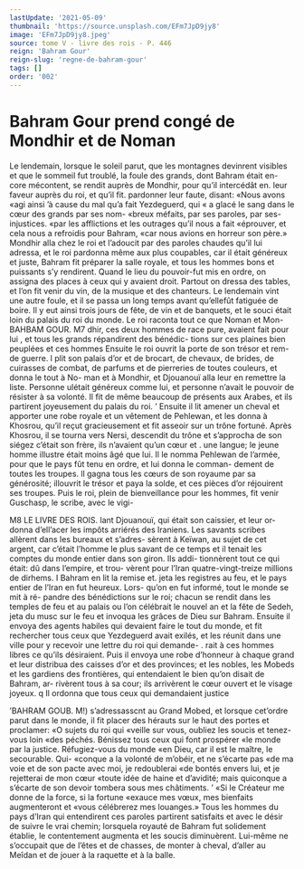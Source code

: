 ```yaml
---
lastUpdate: '2021-05-09'
thumbnail: 'https://source.unsplash.com/EFm7JpD9jy8'
image: 'EFm7JpD9jy8.jpeg'
source: tome V - livre des rois - P. 446
reign: 'Bahram Gour'
reign-slug: 'regne-de-bahram-gour'
tags: []
order: '002'
---
```


# Bahram Gour prend congé de Mondhir et de Noman

Le lendemain, lorsque le soleil parut, que les montagnes devinrent visibles et que le sommeil fut troublé, la foule des grands, dont Bahram était en-
core mécontent, se rendit auprès de Mondhir, pour qu’il intercédât en. leur faveur auprès du roi, et
qu’il fit. pardonner leur faute, disant: «Nous avons «agi ainsi ’à cause du mal qu’a fait Yezdeguerd, qui
« a glacé le sang dans le cœur des grands par ses nom- «breux méfaits, par ses paroles, par ses-injustices. «par les afflictions et les outrages qu’il nous a fait «éprouver, et cela nous a refroidis pour Bahram, «car nous avions en horreur son père.» Mondhir alla chez le roi et l’adoucit par des paroles chaudes qu’il lui adressa, et le roi pardonna même aux plus coupables, car il était généreux et juste,
Bahram fit préparer la salle royale, et tous les hommes bons et puissants s’y rendirent. Quand le lieu du pouvoir-fut mis en ordre, on assigna des places à ceux qui y avaient droit. Partout on dressa des tables, et l’on fit venir du vin, de la musique et des chanteurs. Le lendemain vint une autre foule, et il se passa un long temps avant qu’ellefût fatiguée
de boire. Il y eut ainsi trois jours de fête, de vin et de banquets, et le souci était loin du palais du roi
du monde. Le roi raconta tout ce que Noman et Mon-
BAHBAM GOUR. M7 dhir, ces deux hommes de race pure, avaient fait
pour lui , et tous les grands répandirent des bénédic- tions sur ces plaines bien peuplées et ces hommes
Ensuite le roi ouvrit la porte de son trésor et rem- de guerre. l
plit son palais d’or et de brocart, de chevaux, de brides, de cuirasses de combat, de parfums et de pierreries de toutes couleurs, et donna le tout à No- man et à Mondhir, et Djouanouï alla leur en remettre
la liste. Personne ulétait généreux comme lui, et personne n’avait le pouvoir de résister à sa volonté.
Il fit de même beaucoup de présents aux Arabes, et ils partirent joyeusement du palais du roi. ’
Ensuite il lit amener un cheval et apporter une robe royale et un vêtement de Pehlewan, et les donna à Khosrou, qu’il reçut gracieusement et fit asseoir
sur un trône fortuné. Après Khosrou, il se tourna
vers Nersi, descendit du trône et s’approcha de son
siégez c’était son frère, ils n’avaient qu’un cœur et
. une langue; le jeune homme illustre était moins âgé
que lui. Il le nomma Pehlewan de l’armée, pour que
le pays fût tenu en ordre, et lui donna le comman- dement de toutes les troupes. ll gagna tous les cœurs de son royaume par sa générosité; illouvrit le trésor
et paya la solde, et ces pièces d’or réjouirent ses troupes.
Puis le roi, plein de bienveillance pour les hommes, fit venir Guschasp, le scribe, avec le vigi-

M8 LE LIVRE DES ROIS.
lant Djouanouï, qui était son caissier, et leur or- donna d’ell’acer les impôts arriérés des lraniens. Les
savants scribes allèrent dans les bureaux et s’adres-
sèrent à Keïwan, au sujet de cet argent, car c’était
l’homme le plus savant de ce temps et il tenait les
comptes du monde entier dans son giron. Ils addi- tionnèrent tout ce qui était: dû dans l’empire, et trou-
vèrent pour l’Iran quatre-vingt-treize millions de
dirhems. I
Bahram en lit la remise et. jeta les registres au
feu, et le pays entier de l’lran en fut heureux. Lors- qu’on en fut informé, tout le monde se mit à ré- pandre des bénédictions sur le roi; chacun se rendit dans les temples de feu et au palais ou l’on célébrait
le nouvel an et la fête de Sedeh, jeta du musc sur le feu et invoqua les grâces de Dieu sur Bahram.
Ensuite il envoya des agents habiles qui devaient faire le tout du monde, et fit rechercher tous ceux que Yezdeguerd avait exilés, et les réunit dans une
ville pour y recevoir une lettre du roi qui demande- . rait à ces hommes libres ce qu’ils désiraient.
Puis il envoya une robe d’honneur à chaque grand
et leur distribua des caisses d’or et des provinces; et les nobles, les Mobeds et les gardiens des frontières, qui entendaient le bien qu’on disait de Bahram, ar- rivèrent tous à sa cour; ils arrivèrent le cœur ouvert
et le visage joyeux. q
Il ordonna que tous ceux qui demandaient justice

’BAHRAM GOUB. M!) s’adressasscnt au Grand Mobed, et lorsque cet’ordre
parut dans le monde, il fit placer des hérauts sur le haut des portes et proclamer: «O sujets du roi qui «veille sur vous, oubliez les soucis et tenez-vous loin «des péchés. Bénissez tous ceux qui font prospérer
«le monde par la justice. Réfugiez-vous du monde
«en Dieu, car il est le maître, le secourable. Qui- «conque a la volonté de m’obéir, et ne s’écarte pas
«de ma voie et de son pacte avec moi, je redoublerai «de bontés envers lui, et je rejetterai de mon cœur «toute idée de haine et d’avidité; mais quiconque
a s’écarte de son devoir tombera sous mes châtiments. ’
«Si le Créateur me donne de la force, si la fortune «exauce mes vœux, mes bienfaits augmenteront et «vous célébrerez mes louanges.» Tous les hommes
du pays d’Iran qui entendirent ces paroles partirent satisfaits et avec le désir de suivre le vrai chemin; lorsquela royauté de Bahram fut solidement établie,
le contentement augmenta et les soucis diminuèrent. Lui-même ne s’occupait que de l’êtes et de chasses,
de monter à cheval, d’aller au Meîdan et de jouer à la raquette et à la balle.
